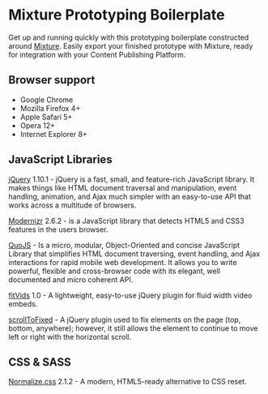 Mixture Prototyping Boilerplate
===============================

Get up and running quickly with this prototyping boilerplate constructed around [Mixture](http://docs.mixture.io). Easily export your finished prototype with Mixture, ready for integration with your Content Publishing Platform.

## Browser support

* Google Chrome
* Mozilla Firefox 4+
* Apple Safari 5+
* Opera 12+
* Internet Explorer 8+

## JavaScript Libraries

[jQuery](http://jquery.com) 1.10.1 - jQuery is a fast, small, and feature-rich JavaScript library. It makes things like HTML document traversal and manipulation, event handling, animation, and Ajax much simpler with an easy-to-use API that works across a multitude of browsers.

[Modernizr](http://modernizr.com) 2.6.2 - is a JavaScript library that detects HTML5 and CSS3 features in the users browser.

[QuoJS](http://quojs.tapquo.com) - Is a micro, modular, Object-Oriented and concise JavaScript Library that simplifies HTML document traversing, event handling, and Ajax interactions for rapid mobile web development. It allows you to write powerful, flexible and cross-browser code with its elegant, well documented and micro coherent API.

[fitVids](http://fitvidsjs.com) 1.0 - A lightweight, easy-to-use jQuery plugin for fluid width video embeds.

[scrollToFixed](https://github.com/bigspotteddog/ScrollToFixed) - A jQuery plugin used to fix elements on the page (top, bottom, anywhere); however, it still allows the element to continue to move left or right with the horizontal scroll.

## CSS & SASS

[Normalize.css](https://github.com/philipbenton/normalize.css) 2.1.2 - A modern, HTML5-ready alternative to CSS reset.